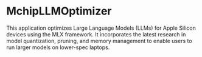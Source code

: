 # MchipLLMOptimizer
This application optimizes Large Language Models (LLMs) for Apple Silicon devices using the MLX framework. It incorporates the latest research in model quantization, pruning, and memory management to enable users to run larger models on lower-spec laptops.
